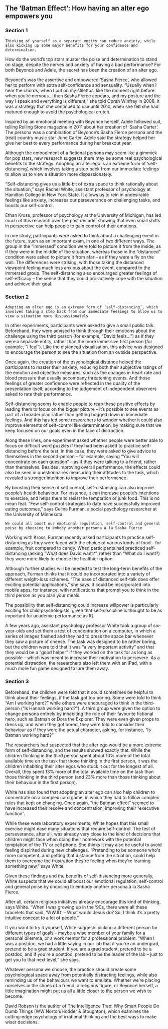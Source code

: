 ## The ‘Batman Effect’: How having an alter ego empowers you

### Section 1

```
Thinking of yourself as a separate entity can reduce anxiety, while also kicking up some major benefits for your confidence and determination.
```

How do the world’s top stars muster the poise and determination to stand on stage, despite the nerves and anxiety of having a bad performance? For both Beyoncé and Adele, the secret has been the creation of an alter ego.

Beyoncé’s was the assertive and empowered ‘Sasha Fierce’, who allowed her to perform with extra self-confidence and sensuality. “Usually when I hear the chords, when I put on my stilettos, like the moment right before when you’re nervous… then Sasha Fierce appears, and my posture and the way I speak and everything is different,” she told Oprah Winfrey in 2008. It was a strategy that she continued to use until 2010, when she felt she had matured enough to avoid the psychological crutch.

Inspired by an emotional meeting with Beyoncé herself, Adele followed suit, telling Rolling Stone magazine in 2011 about her creation of ‘Sasha Carter’. The persona was a combination of Beyoncé’s Sasha Fierce persona and the (real) country music star June Carter. Adele said the strategy helped her give her best to every performance during her breakout year.

Although the embodiment of a fictional persona may seem like a gimmick for pop stars, new research suggests there may be some real psychological benefits to the strategy. Adopting an alter ego is an extreme form of ‘self-distancing’, which involves taking a step back from our immediate feelings to allow us to view a situation more dispassionately.

“Self-distancing gives us a little bit of extra space to think rationally about the situation,” says Rachel White, assistant professor of psychology at Hamilton College in New York State. It allows us to rein in undesirable feelings like anxiety, increases our perseverance on challenging tasks, and boosts our self-control.

Ethan Kross, professor of psychology at the University of Michigan, has led much of this research over the past decade, showing that even small shifts in perspective can help people to gain control of their emotions.

In one study, participants were asked to think about a challenging event in the future, such as an important exam, in one of two different ways. The group in the “immersed” condition were told to picture it from the inside, as if they were in the middle of the situation, whereas those in the “distanced” condition were asked to picture it from afar – as if they were a fly on the wall. The differences were striking, with those taking the distanced viewpoint feeling much less anxious about the event, compared to the immersed group. The self-distancing also encouraged greater feelings of self-efficacy – the sense that they could pro-actively cope with the situation and achieve their goal.

### Section 2

```
Adopting an alter ego is an extreme form of ‘self-distancing’, which involves taking a step back from our immediate feelings to allow us to view a situation more dispassionately
```

In other experiments, participants were asked to give a small public talk. Beforehand, they were advised to think through their emotions about the challenge using the third person (for example, “David feels…”) as if they were a separate entity, rather than the more immersive first person (for example, “I feel”). Like the distanced visualisation, this advice was designed to encourage the person to see the situation from an outside perspective.

Once again, the creation of the psychological distance helped the participants to master their anxiety, reducing both their subjective ratings of the emotion and objective measures, such as the changes in heart rate and blood pressure that usually accompany threatening events. And those feelings of greater confidence were reflected in the quality of the presentation itself, according to the judgement of independent observers asked to rate their performance.

Self-distancing seems to enable people to reap these positive effects by leading them to focus on the bigger picture – it’s possible to see events as part of a broader plan rather than getting bogged down in immediate feelings. And this has led some researchers to wonder whether it could also improve elements of self-control like determination, by making sure that we keep focused on our goals even in the face of distraction.


Along these lines, one experiment asked whether people were better able to focus on difficult word puzzles if they had been asked to practice self-distancing before the test. In this case, they were asked to give advice to themselves in the second-person – for example, saying “You will concentrate on each question” – as if they were talking to a friend, rather than themselves. Besides improving overall performance, the effects could also be seen in questionnaires measuring their attitudes to the task, which revealed a stronger intention to improve their performance.

By boosting their sense of self control, self-distancing can also improve people’s health behaviour. For instance, it can increase people’s intentions to exercise, and helps them to resist the temptation of junk food. This is no mean feat. “Few self-control strategies to date have successfully improved eating outcomes,” says Celina Furman, a social psychology researcher at the University of Minnesota.

```
We could all boost our emotional regulation, self-control and general poise by choosing to embody another persona à la Sasha Fierce
```

Working with Kross, Furman recently asked participants to practice self-distancing as they were faced with the choice of various kinds of food – for example, fruit compared to candy. When participants had practiced self-distancing (asking “What does David want?”, rather than “What do I want?) they were more likely to choose the healthier option.

Although further studies will be needed to test the long-term benefits of the approach, Furman thinks that it could be incorporated into a variety of different weight-loss schemes. “The ease of distanced self-talk does offer exciting potential applications,” she says. It could be incorporated into mobile apps, for instance, with notifications that prompt you to think in the third person as you plan your meals.

The possibility that self-distancing could increase willpower is particularly exciting for child psychologists, given that self-discipline is thought to be as important for academic performance as IQ.

A few years ago, assistant psychology professor White took a group of six-year-olds and set them a test of concentration on a computer, in which a series of images flashed and they had to press the space bar whenever they saw a picture of cheese. The task was designed to be rather boring, but the children were told that it was “a very important activity” and that they would be a “good helper” if they worked on the task for as long as possible – which was meant to increase their motivation to persevere. As a potential distraction, the researchers also left them with an iPad, with a much more fun game designed to lure them away.

### Section 3

Beforehand, the children were told that it could sometimes be helpful to think about their feelings, if the task got too boring. Some were told to think “Am I working hard?” while others were encouraged to think in the third-person (“Is Hannah working hard?”). A third group were given the option to change persona entirely by inhabiting the role of their favourite fictional hero, such as Batman or Dora the Explorer. They were even given props to dress up, and when they got bored, they were told to consider their behaviour as if they were the actual character, asking, for instance, “Is Batman working hard?”

The researchers had suspected that the alter ego would be a more extreme form of self-distancing, and the results showed exactly that. While the children thinking in the third person spent about 10% more of the total available time on the task that those thinking in the first person, it was the children inhabiting their alter egos who stuck it out for the longest of all. Overall, they spent 13% more of the total available time on the task than those thinking in the third person (and 23% more than those thinking about their behaviour in the first person).

White has also found that adopting an alter ego can also help children to concentrate on a complex card game, in which they had to follow complex rules that kept on changing. Once again, “the Batman effect” seemed to have increased their resolve and concentration, improving their “executive function”.

While these were laboratory experiments, White hopes that this small exercise might ease many situations that require self-control. The test of perseverance, after all, was already very close to the kind of decisions that children might face when doing their homework with the potential temptation of the TV or cell phone. She thinks it may also be useful to avoid feeling dispirited during new challenges. “Pretending to be someone who's more competent, and getting that distance from the situation, could help them to overcome the frustration they're feeling when they're learning something new,” says White.

Given these findings and the benefits of self-distancing more generally, White suspects that we could all boost our emotional regulation, self-control and general poise by choosing to embody another persona à la Sasha Fierce.

After all, certain religious initiatives already encourage this kind of thinking, says White. “When I was growing up in the ‘90s, there were all these bracelets that said, ‘WWJD’ – What would Jesus do? So, I think it’s a pretty intuitive concept to a lot of people.”

If you want to try it yourself, White suggests picking a different person for different types of goals – maybe a wise member of your family for a personal dilemma, or a work mentor for a professional problem. “When I was a postdoc, we had a little saying in our lab that if you're an undergrad, pretend to be a grad student. If you are a grad student, pretend to be a postdoc, and if you're a postdoc, pretend to be the leader of the lab – just to get you to that next level,” she says.

Whatever persona we choose, the practice should create some psychological space away from potentially distracting feelings, while also reminding us of the behaviours we want to emulate. Whether we’re placing ourselves in the shoes of a friend, a religious figure, or Beyoncé herself, a little imagination might put us all a little closer to the person we wish to become.

David Robson is the author of The Intelligence Trap: Why Smart People Do Dumb Things (WW Norton/Hodder & Stoughton), which examines the cutting-edge psychology of irrational thinking and the best ways to make wiser decisions.